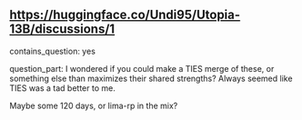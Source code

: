 ## https://huggingface.co/Undi95/Utopia-13B/discussions/1

contains_question: yes

question_part: 
I wondered if you could make a TIES merge of these, or something else than maximizes their shared strengths? Always seemed like TIES was a tad better to me. 

Maybe some 120 days, or lima-rp in the mix?